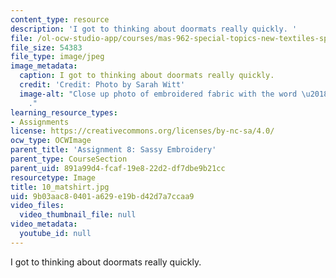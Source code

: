 ```yaml
---
content_type: resource
description: 'I got to thinking about doormats really quickly. '
file: /ol-ocw-studio-app/courses/mas-962-special-topics-new-textiles-spring-2010/9b03aac80401a629e19bd42d7a7ccaa9_10_matshirt.jpg
file_size: 54383
file_type: image/jpeg
image_metadata:
  caption: I got to thinking about doormats really quickly.
  credit: 'Credit: Photo by Sarah Witt'
  image-alt: "Close up photo of embroidered fabric with the word \u2018Welcome.\u2019\
    ."
learning_resource_types:
- Assignments
license: https://creativecommons.org/licenses/by-nc-sa/4.0/
ocw_type: OCWImage
parent_title: 'Assignment 8: Sassy Embroidery'
parent_type: CourseSection
parent_uid: 891a99d4-fcaf-19e8-22d2-df7dbe9b21cc
resourcetype: Image
title: 10_matshirt.jpg
uid: 9b03aac8-0401-a629-e19b-d42d7a7ccaa9
video_files:
  video_thumbnail_file: null
video_metadata:
  youtube_id: null
---
```

I got to thinking about doormats really quickly. 